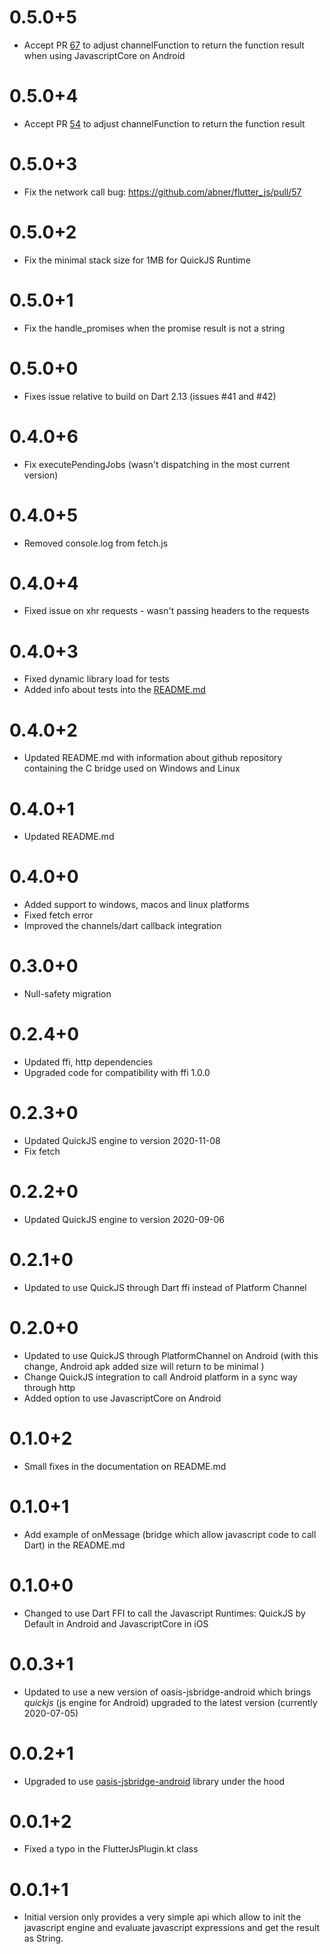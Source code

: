 # 0.5.0+5

- Accept PR [67](https://github.com/abner/flutter_js/pull/67) to adjust channelFunction to return the function result when using JavascriptCore on Android

# 0.5.0+4

- Accept PR [54](https://github.com/abner/flutter_js/pull/54) to adjust channelFunction to return the function result
# 0.5.0+3

- Fix the network call bug: https://github.com/abner/flutter_js/pull/57

# 0.5.0+2

- Fix the minimal stack size for 1MB for QuickJS Runtime

# 0.5.0+1

- Fix the handle_promises when the promise result is not a string
# 0.5.0+0

- Fixes issue relative to build on Dart 2.13 (issues #41 and #42)
# 0.4.0+6

- Fix executePendingJobs (wasn't dispatching in the most current version)
# 0.4.0+5

- Removed console.log from fetch.js

# 0.4.0+4

- Fixed issue on xhr requests - wasn't passing headers to the requests

# 0.4.0+3

- Fixed dynamic library load for tests
- Added info about tests into the [README.md](README.md)

# 0.4.0+2
- Updated README.md with information about github repository containing the C bridge used on
Windows and Linux

# 0.4.0+1
- Updated README.md
# 0.4.0+0

- Added support to windows, macos and linux platforms
- Fixed fetch error
- Improved the channels/dart callback integration
# 0.3.0+0

- Null-safety migration
# 0.2.4+0

- Updated ffi, http dependencies
- Upgraded code for compatibility with ffi 1.0.0

# 0.2.3+0

- Updated QuickJS engine to version 2020-11-08
- Fix fetch

# 0.2.2+0

- Updated QuickJS engine to version 2020-09-06

# 0.2.1+0

- Updated to use QuickJS through Dart ffi instead of Platform Channel

# 0.2.0+0

- Updated to use QuickJS through PlatformChannel on Android (with this change, Android apk added size will return to be minimal )
- Change QuickJS integration to call Android platform in a sync way through http
- Added option to use JavascriptCore on Android

# 0.1.0+2

- Small fixes in the documentation on README.md

# 0.1.0+1

- Add example of onMessage (bridge which allow javascript code to call Dart) 
in the README.md

# 0.1.0+0

- Changed to use Dart FFI to call the Javascript Runtimes: QuickJS by Default in Android and JavascriptCore in iOS

# 0.0.3+1

- Updated to use a new version of oasis-jsbridge-android which brings *quickjs* (js engine for Android) 
upgraded to the latest version (currently 2020-07-05)

# 0.0.2+1

* Upgraded to use [oasis-jsbridge-android](https://github.com/p7s1digital/oasis-jsbridge-android) library under the hood

# 0.0.1+2

* Fixed a typo in the FlutterJsPlugin.kt class



# 0.0.1+1

* Initial version only provides a very simple api which allow to init the javascript engine and evaluate javascript expressions and get the result as String.


